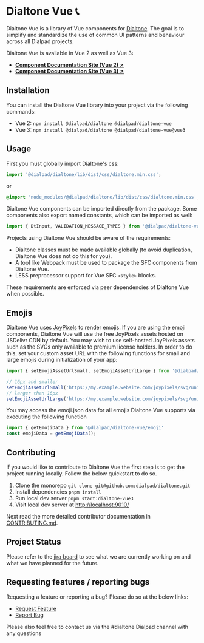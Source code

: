 # Dialtone Vue 📞

Dialtone Vue is a library of Vue components for [Dialtone][dt]. The goal is to simplify and standardize the use of common UI patterns and behaviour across all Dialpad projects.

Dialtone Vue is available in Vue 2 as well as Vue 3:

- **[Component Documentation Site (Vue 2) ↗️][dialtone-vue]**
- **[Component Documentation Site (Vue 3) ↗️][dialtone-vue3]**

[dt]: https://dialtone.dialpad.com
[dialtone-vue]: https://dialtone.dialpad.com/vue
[dialtone-vue3]: https://dialtone.dialpad.com/vue3

## Installation

You can install the Dialtone Vue library into your project via the following commands:

- Vue 2: `npm install @dialpad/dialtone @dialpad/dialtone-vue`
- Vue 3: `npm install @dialpad/dialtone @dialpad/dialtone-vue@vue3`

## Usage

First you must globally import Dialtone's css:

```js
import '@dialpad/dialtone/lib/dist/css/dialtone.min.css';
```

or

```css
@import 'node_modules/@dialpad/dialtone/lib/dist/css/dialtone.min.css';
```

Dialtone Vue components can be imported directly from the package. Some components also export named constants, which can be imported as well:

```js
import { DtInput, VALIDATION_MESSAGE_TYPES } from '@dialpad/dialtone-vue';
```

Projects using Dialtone Vue should be aware of the requirements:

- Dialtone classes must be made available globally (to avoid duplication, Dialtone Vue does not do this for you).
- A tool like Webpack must be used to package the SFC components from Dialtone Vue.
- LESS preprocessor support for Vue SFC `<style>` blocks.

These requirements are enforced via peer dependencies of Dialtone Vue when possible.

## Emojis

Dialtone Vue uses [JoyPixels](https://www.joypixels.com/) to render emojis. If you are using the emoji components, Dialtone Vue will use the free JoyPixels assets hosted on JSDelivr CDN by default.
You may wish to use self-hosted JoyPixels assets such as the SVGs only available to premium license holders.
In order to do this, set your custom asset URL with the following functions for small and large emojis during initialization of your app:

```js
import { setEmojiAssetUrlSmall, setEmojiAssetUrlLarge } from '@dialpad/dialtone-vue/emoji'

// 16px and smaller
setEmojiAssetUrlSmall('https://my.example.website.com/joypixels/svg/unicode/32/', '.png')
// larger than 16px
setEmojiAssetUrlLarge('https://my.example.website.com/joypixels/svg/unicode/', '.svg')
```

You may access the emoji.json data for all emojis Dialtone Vue supports via executing the following function

```js
import { getEmojiData } from '@dialpad/dialtone-vue/emoji'
const emojiData = getEmojiData();
```

## Contributing

If you would like to contribute to Dialtone Vue the first step is to get the project running locally. Follow the below quickstart to do so.

1. Clone the monorepo `git clone git@github.com:dialpad/dialtone.git`
2. Install dependencies `pnpm install`
3. Run local dev server `pnpm start:dialtone-vue3`
4. Visit local dev server at <http://localhost:9010/>

Next read the more detailed contributor documentation in [CONTRIBUTING.md](.github/CONTRIBUTING.md).

## Project Status

Please refer to the [jira board][jira] to see what we are currently working on and what we have planned for the future.

[jira]: https://dialpad.atlassian.net/jira/software/c/projects/DLT/boards/548/backlog

## Requesting features / reporting bugs

Requesting a feature or reporting a bug? Please do so at the below links:

- [Request Feature](https://dialpad.atlassian.net/secure/CreateIssue.jspa?issuetype=10975&pid=12508)
- [Report Bug](https://dialpad.atlassian.net/secure/CreateIssue.jspa?issuetype=1&pid=12508)

Please also feel free to contact us via the #dialtone Dialpad channel with any questions
